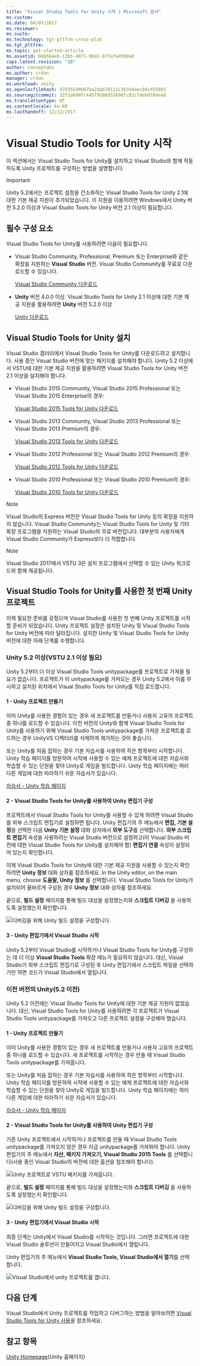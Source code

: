 ```yaml
---
title: "Visual Studio Tools for Unity 시작 | Microsoft 문서"
ms.custom: 
ms.date: 04/07/2017
ms.reviewer: 
ms.suite: 
ms.technology: tgt-pltfrm-cross-plat
ms.tgt_pltfrm: 
ms.topic: get-started-article
ms.assetid: 66b5b4eb-13b5-4071-98d2-87fafa4598a8
caps.latest.revision: "10"
author: conceptdev
ms.author: crdun
manager: crdun
ms.workload: unity
ms.openlocfilehash: 47b355d9b07ba2dab78111c36344eec94c935091
ms.sourcegitcommit: 32f1a690fc445f9586d53698fc82c7debd784eeb
ms.translationtype: HT
ms.contentlocale: ko-KR
ms.lasthandoff: 12/22/2017
---
```

# <a name="getting-started-with-visual-studio-tools-for-unity"></a>Visual Studio Tools for Unity 시작
이 섹션에서는 Visual Studio Tools for Unity를 설치하고 Visual Studio와 함께 작동하도록 Unity 프로젝트를 구성하는 방법을 설명합니다.  

> [!IMPORTANT]
>  Unity 5.2에서는 프로젝트 설정을 간소화하는 Visual Studio Tools for Unity 2.1에 대한 기본 제공 지원이 추가되었습니다. 이 지원을 이용하려면 Windows에서 Unity 버전 5.2.0 이상과 Visual Studio Tools for Unity 버전 2.1 이상이 필요합니다.  

## <a name="prerequisites"></a>필수 구성 요소  
 Visual Studio Tools for Unity를 사용하려면 다음이 필요합니다.  

-   Visual Studio Community, Professional, Premium 또는 Enterprise와 같은 확장을 지원하는 **Visual Studio** 버전. Visual Studio Community를 무료로 다운로드할 수 있습니다.  

     [Visual Studio Community 다운로드](http://www.visualstudio.com/downloads/download-visual-studio-vs)  

-   **Unity** 버전 4.0.0 이상. Visual Studio Tools for Unity 2.1 이상에 대한 기본 제공 지원을 활용하려면 **Unity** 버전 5.2.0 이상  

     [Unity 다운로드](https://unity3d.com/get-unity/download)  

## <a name="install-visual-studio-tools-for-unity"></a>Visual Studio Tools for Unity 설치  
 Visual Studio 갤러리에서 Visual Studio Tools for Unity를 다운로드하고 설치합니다. 사용 중인 Visual Studio 버전에 맞는 패키지를 설치해야 합니다. Unity 5.2 이상에서 VSTU에 대한 기본 제공 지원을 활용하려면 Visual Studio Tools for Unity 버전 2.1 이상을 설치해야 합니다.  

-   Visual Studio 2015 Community, Visual Studio 2015 Professional 또는 Visual Studio 2015 Enterprise의 경우:  

     [Visual Studio 2015 Tools for Unity 다운로드](https://visualstudiogallery.msdn.microsoft.com/8d26236e-4a64-4d64-8486-7df95156aba9)  

-   Visual Studio 2013 Community, Visual Studio 2013 Professional 또는 Visual Studio 2013 Premium의 경우:  

     [Visual Studio 2013 Tools for Unity 다운로드](https://visualstudiogallery.msdn.microsoft.com/20b80b8c-659b-45ef-96c1-437828fe7cf2)  

-   Visual Studio 2012 Professional 또는 Visual Studio 2012 Premium의 경우:  

     [Visual Studio 2012 Tools for Unity 다운로드](https://visualstudiogallery.msdn.microsoft.com/7ab11d2a-f413-4ed6-b3de-ff1d05157714)  

-   Visual Studio 2010 Professional 또는 Visual Studio 2010 Premium의 경우:  

     [Visual Studio 2010 Tools for Unity 다운로드](https://visualstudiogallery.msdn.microsoft.com/6e536faa-ce73-494a-a746-6a14753015f1)  

> [!NOTE]
>  Visual Studio의 Express 버전은 Visual Studio Tools for Unity 등의 확장을 지원하지 않습니다. Visual Studio Community는 Visual Studio Tools for Unity 및 기타 확장 프로그램을 지원하는 Visual Studio의 무료 버전입니다. 대부분의 사용자에게 Visual Studio Community가 Express보다 더 적합합니다.  

> [!NOTE]
>  Visual Studio 2017에서 VSTU 3은 설치 프로그램에서 선택할 수 있는 Unity 워크로드와 함께 제공됩니다.  

## <a name="your-first-unity-project-with-visual-studio-tools-for-unity"></a>Visual Studio Tools for Unity를 사용한 첫 번째 Unity 프로젝트  
 이제 필요한 준비를 갖췄으며 Visual Studio를 사용한 첫 번째 Unity 프로젝트를 시작할 준비가 되었습니다. Unity 프로젝트 설정은 설치된 Unity 및 Visual Studio Tools for Unity 버전에 따라 달라집니다. 설치한 Unity 및 Visual Studio Tools for Unity 버전에 대한 아래 단계를 수행합니다.  

### <a name="unity-52-and-higher-requires-vstu-21-or-higher"></a>Unity 5.2 이상(VSTU 2.1 이상 필요)  
 Unity 5.2부터 더 이상 Visual Studio Tools unitypackage를 프로젝트로 가져올 필요가 없습니다. 프로젝트가 이 unitypackage를 가져오는 경우 Unity 5.2에서 이를 무시하고 설치된 위치에서 Visual Studio Tools for Unity를 직접 로드합니다.  

#### <a name="1---create-a-unity-project"></a>1 - Unity 프로젝트 만들기  
 이미 Unity를 사용한 경험이 있는 경우 새 프로젝트를 만들거나 사용자 고유의 프로젝트 중 하나를 로드할 수 있습니다. 이전 버전의 Unity와 함께 Visual Studio Tools for Unity를 사용하기 위해 Visual Studio Tools unitypackage를 가져온 프로젝트를 로드하는 경우 UnityVS 디렉터리를 삭제하여 제거하는 것이 좋습니다.  

 또는 Unity를 처음 접하는 경우 기본 자습서를 사용하여 작은 항목부터 시작합니다. Unity 학습 페이지를 방문하여 시작에 사용할 수 있는 예제 프로젝트에 대한 자습서와 학습할 수 있는 단원을 찾아 Unity로 게임을 빌드합니다. Unity 학습 페이지에는 여러 다른 게임에 대한 따라하기 쉬운 자습서가 있습니다.  

 [자습서 - Unity 학습 페이지](http://unity3d.com/learn/tutorials/modules)  

#### <a name="2---configure-unity-editor-to-use-visual-studio-tools-for-unity"></a>2 - Visual Studio Tools for Unity를 사용하여 Unity 편집기 구성  
 프로젝트에서 Visual Studio Tools for Unity를 사용할 수 있게 하려면 Visual Studio를 외부 스크립트 편집기로 설정하면 됩니다. Unity 편집기의 주 메뉴에서 **편집, 기본 설정**을 선택한 다음 **Unity 기본 설정** 대화 상자에서 **외부 도구**를 선택합니다. **외부 스크립트 편집기** 속성을 사용하려는 Visual Studio 버전으로 설정하고(이 Visual Studio 버전에 대한 Visual Studio Tools for Unity를 설치해야 함) **편집기 연결** 속성이 설정되어 있는지 확인합니다.  

 이제 Visual Studio Tools for Unity에 대한 기본 제공 지원을 사용할 수 있는지 확인하려면 **Unity 정보** 대화 상자를 참조하세요. In the Unity editor, on the main menu, choose **도움말, Unity 정보** 를 선택합니다. Visual Studio Tools for Unity가 설치되어 올바르게 구성된 경우 **Unity 정보** 대화 상자를 참조하세요.  

 끝으로, **빌드 설정** 페이지를 통해 빌드 대상을 설정했는지와 **스크립트 디버깅** 을 사용하도록 설정했는지 확인합니다.  

 ![디버깅을 위해 Unity 빌드 설정을 구성합니다.](../cross-platform/media/vstu_debugging_build_settings.png "vstu_debugging_build_settings")  

#### <a name="3---launch-visual-studio-from-the-unity-editor"></a>3 - Unity 편집기에서 Visual Studio 시작  
 Unity 5.2부터 Visual Studio를 시작하거나 Visual Studio Tools for Unity를 구성하는 데 더 이상 **Visual Studio Tools** 확장 메뉴가 필요하지 않습니다. 대신, Visual Studio가 외부 스크립트 편집기로 구성된 후 Unity 편집기에서 스크립트 파일을 선택하기만 하면 코드가 Visual Studio에서 열립니다.  

### <a name="previous-versions-of-unity-pre-52"></a>이전 버전의 Unity(5.2 이전)  
 Unity 5.2 이전에는 Visual Studio Tools for Unity에 대한 기본 제공 지원이 없었습니다. 대신, Visual Studio Tools for Unity를 사용하려면 각 프로젝트가 Visual Studio Tools unitypackage를 가져오고 다른 프로젝트 설정을 구성해야 했습니다.  

#### <a name="1---create-a-unity-project"></a>1 - Unity 프로젝트 만들기  
 이미 Unity를 사용한 경험이 있는 경우 새 프로젝트를 만들거나 사용자 고유의 프로젝트 중 하나를 로드할 수 있습니다. 새 프로젝트를 시작하는 경우 만들 때 Visual Studio Tools unitypackage를 가져옵니다.  

 또는 Unity를 처음 접하는 경우 기본 자습서를 사용하여 작은 항목부터 시작합니다. Unity 학습 페이지를 방문하여 시작에 사용할 수 있는 예제 프로젝트에 대한 자습서와 학습할 수 있는 단원을 찾아 Unity로 게임을 빌드합니다. Unity 학습 페이지에는 여러 다른 게임에 대한 따라하기 쉬운 자습서가 있습니다.  

 [자습서 - Unity 학습 페이지](http://unity3d.com/learn/tutorials/modules)  

#### <a name="2---configure-unity-editor-to-use-visual-studio-tools-for-unity"></a>2 - Visual Studio Tools for Unity를 사용하여 Unity 편집기 구성  
 기존 Unity 프로젝트에서 시작하거나 프로젝트를 만들 때 Visual Studio Tools unitypackage를 가져오지 않은 경우 지금 unitypackage를 가져와야 합니다. Unity 편집기의 주 메뉴에서 **자산, 패키지 가져오기, Visual Studio 2015 Tools** 를 선택합니다(사용 중인 Visual Studio의 버전에 대한 옵션을 참조해야 합니다).  

 ![Unity 프로젝트로 VSTU 패키지를 가져옵니다.](../cross-platform/media/vstu_configure_unity_import_vstu.png "vstu_configure_unity_import_vstu")  

 끝으로, **빌드 설정** 페이지를 통해 빌드 대상을 설정했는지와 **스크립트 디버깅** 을 사용하도록 설정했는지 확인합니다.  

 ![디버깅을 위해 Unity 빌드 설정을 구성합니다.](../cross-platform/media/vstu_debugging_build_settings.png "vstu_debugging_build_settings")  

#### <a name="3---launch-visual-studio-from-unity-editor"></a>3 - Unity 편집기에서 Visual Studio 시작  
 최종 단계는 Unity에서 Visual Studio를 시작하는 것입니다. 그러면 프로젝트에 대한 Visual Studio 솔루션이 만들어지고 Visual Studio에서 열립니다.  

 Unity 편집기의 주 메뉴에서 **Visual Studio Tools, Visual Studio에서 열기**를 선택합니다.  

 ![Visual Studio에서 unity 프로젝트를 엽니다.](../cross-platform/media/vstu_configure_open_in_visual_studio.png "vstu_configure_open_in_visual_studio")  

## <a name="next-steps"></a>다음 단계  

 Visual Studio에서 Unity 프로젝트를 작업하고 디버그하는 방법을 알아보려면 [Visual Studio Tools for Unity 사용](../cross-platform/using-visual-studio-tools-for-unity.md)을 참조하세요.  

## <a name="see-also"></a>참고 항목  
 [Unity Homepage](http://unity3d.com)(Unity 홈페이지)
